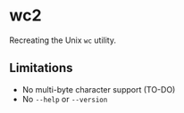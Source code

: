 # wc2

Recreating the Unix `wc` utility.

## Limitations

- No multi-byte character support (TO-DO)
- No `--help` or `--version`
